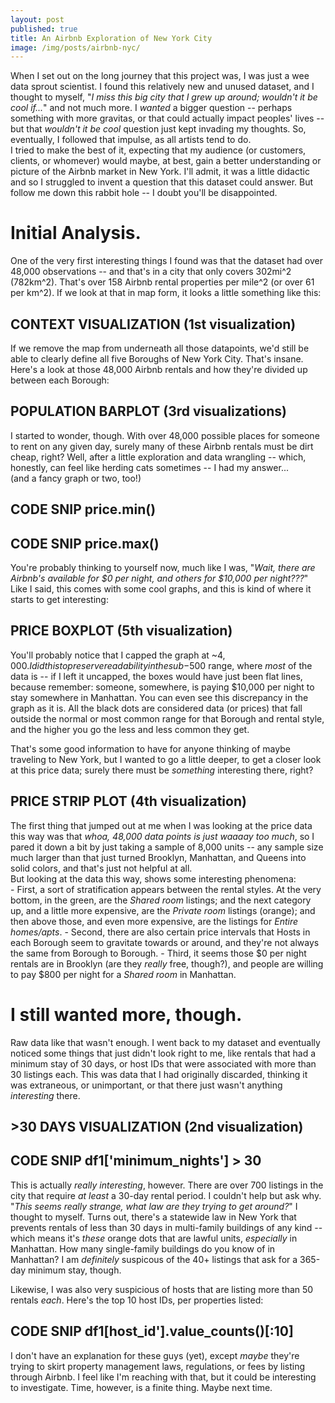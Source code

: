 ```yaml
---
layout: post
published: true
title: An Airbnb Exploration of New York City
image: /img/posts/airbnb-nyc/
---
```



When I set out on the long journey that this project was, I was just a wee data sprout scientist. I found this relatively new and unused dataset, and I thought to myself, "_I miss this big city that I grew up around; wouldn't it be cool if..._" and not much more. I _wanted_ a bigger question -- perhaps something with more gravitas, or that could actually impact peoples' lives -- but that _wouldn't it be cool_ question just kept invading my thoughts. So, eventually, I followed that impulse, as all artists tend to do.  
I tried to make the best of it, expecting that my audience (or customers, clients, or whomever) would maybe, at best, gain a better understanding or picture of the Airbnb market in New York. I'll admit, it was a little didactic and so I struggled to invent a question that this dataset could answer. But follow me down this rabbit hole -- I doubt you'll be disappointed.

# Initial Analysis.

One of the very first interesting things I found was that the dataset had over 48,000 observations -- and that's in a city that only covers 302mi^2 (782km^2). That's over 158 Airbnb rental properties per mile^2 (or over 61 per km^2). If we look at that in map form, it looks a little something like this:

## CONTEXT VISUALIZATION (1st visualization)

If we remove the map from underneath all those datapoints, we'd still be able to clearly define all five Boroughs of New York City. That's insane. Here's a look at those 48,000 Airbnb rentals and how they're divided up between each Borough:

## POPULATION BARPLOT (3rd visualizations)

I started to wonder, though. With over 48,000 possible places for someone to rent on any given day, surely many of these Airbnb rentals must be dirt cheap, right? Well, after a little exploration and data wrangling -- which, honestly, can feel like herding cats sometimes -- I had my answer...  
(and a fancy graph or two, too!)

## CODE SNIP price.min()

## CODE SNIP price.max()

You're probably thinking to yourself now, much like I was, "_Wait, there are Airbnb's available for $0 per night, and others for $10,000 per night???_" Like I said, this comes with some cool graphs, and this is kind of where it starts to get interesting:

## PRICE BOXPLOT (5th visualization)

You'll probably notice that I capped the graph at ~$4,000. I did this to preserve readability in the sub-$500 range, where _most_ of the data is -- if I left it uncapped, the boxes would have just been flat lines, because remember: someone, somewhere, is paying $10,000 per night to stay somewhere in Manhattan. You can even see this discrepancy in the graph as it is. All the black dots are considered data (or prices) that fall outside the normal or most common range for that Borough and rental style, and the higher you go the less and less common they get.

That's some good information to have for anyone thinking of maybe traveling to New York, but I wanted to go a little deeper, to get a closer look at this price data; surely there must be _something_ interesting there, right?

## PRICE STRIP PLOT (4th visualization)

The first thing that jumped out at me when I was looking at the price data this way was that _whoa, 48,000 data points is just waaaay too much_, so I pared it down a bit by just taking a sample of 8,000 units -- any sample size much larger than that just turned Brooklyn, Manhattan, and Queens into solid colors, and that's just not helpful at all.  
But looking at the data this way, shows some interesting phenomena:  
	- First, a sort of stratification appears between the rental styles. At the very bottom, in the green, are the _Shared room_ listings; and the next category up, and a little more expensive, are the _Private room_ listings (orange); and then above those, and even more expensive, are the listings for _Entire homes/apts_. 
    - Second, there are also certain price intervals that Hosts in each Borough seem to gravitate towards or around, and they're not always the same from Borough to Borough.
    - Third, it seems those $0 per night rentals are in Brooklyn (are they _really_ free, though?), and people are willing to pay $800 per night for a _Shared room_ in Manhattan.

# I still wanted more, though.

Raw data like that wasn't enough. I went back to my dataset and eventually noticed some things that just didn't look right to me, like rentals that had a minimum stay of 30 days, or host IDs that were associated with more than 30 listings each. This was data that I had originally discarded, thinking it was extraneous, or unimportant, or that there just wasn't anything _interesting_ there.

## >30 DAYS VISUALIZATION (2nd visualization)

## CODE SNIP df1['minimum_nights'] > 30

This is actually _really interesting_, however. There are over 700 listings in the city that require _at least_ a 30-day rental period. I couldn't help but ask why. "_This seems really strange, what law are they trying to get around?_" I thought to myself. Turns out, there's a statewide law in New York that prevents rentals of less than 30 days in multi-family buildings of any kind -- which means it's _these_ orange dots that are lawful units, _especially_ in Manhattan. How many single-family buildings do you know of in Manhattan? I am _definitely_ suspicous of the 40+ listings that ask for a 365-day minimum stay, though.

Likewise, I was also very suspicious of hosts that are listing more than 50 rentals _each_. Here's the top 10 host IDs, per properties listed:

## CODE SNIP df1[host_id'].value_counts()[:10]

I don't have an explanation for these guys (yet), except _maybe_ they're trying to skirt property management laws, regulations, or fees by listing through Airbnb. I feel like I'm reaching with that, but it could be interesting to investigate. Time, however, is a finite thing. Maybe next time.











